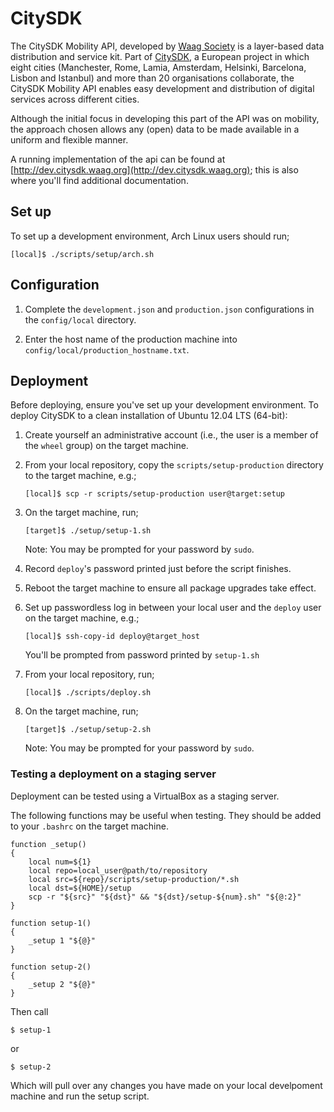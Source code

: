 CitySDK
=======

The CitySDK Mobility API, developed by [Waag Society](http://waag.org/) is a
layer-based data distribution and service kit. Part of
[CitySDK](http://citysdk.eu), a European project in which eight cities
(Manchester, Rome, Lamia, Amsterdam, Helsinki, Barcelona, Lisbon and Istanbul)
and more than 20 organisations collaborate, the CitySDK Mobility API enables
easy development and distribution of digital services across different cities.

Although the initial focus in developing this part of the API was on mobility,
the approach chosen allows any (open) data to be made available in a uniform
and flexible manner.

A running implementation of the api can be found at
[http://dev.citysdk.waag.org](http://dev.citysdk.waag.org); this is also where
you'll find additional documentation.


Set up
------

To set up a development environment, Arch Linux users should run;

    [local]$ ./scripts/setup/arch.sh


Configuration
-------------

1. Complete the `development.json` and `production.json` configurations in the
   `config/local` directory.

2. Enter the host name of the production machine into
   `config/local/production_hostname.txt`.


Deployment
----------

Before deploying, ensure you've set up your development environment. To deploy
CitySDK to a clean installation of Ubuntu 12.04 LTS (64-bit):

1.  Create yourself an administrative account (i.e., the user is a member of
    the `wheel` group) on the target machine.

2.  From your local repository, copy the `scripts/setup-production` directory
    to the target machine, e.g.;

        [local]$ scp -r scripts/setup-production user@target:setup

3.  On the target machine, run;

        [target]$ ./setup/setup-1.sh

    Note: You may be prompted for your password by `sudo`.

4.  Record `deploy`'s password printed just before the script finishes.

5.  Reboot the target machine to ensure all package upgrades take effect.

6.  Set up passwordless log in between your local user and the `deploy` user on
    the target machine, e.g.;

        [local]$ ssh-copy-id deploy@target_host

    You'll be prompted from password printed by `setup-1.sh`

8.  From your local repository, run;

        [local]$ ./scripts/deploy.sh

7.  On the target machine, run;

        [target]$ ./setup/setup-2.sh

    Note: You may be prompted for your password by `sudo`.


### Testing a deployment on a staging server

Deployment can be tested using a VirtualBox as a staging server.

The following functions may be useful when testing. They should be added to
your `.bashrc` on the target machine.

    function _setup()
    {
        local num=${1}
        local repo=local_user@path/to/repository
        local src=${repo}/scripts/setup-production/*.sh
        local dst=${HOME}/setup
        scp -r "${src}" "${dst}" && "${dst}/setup-${num}.sh" "${@:2}"
    }

    function setup-1()
    {
        _setup 1 "${@}"
    }

    function setup-2()
    {
        _setup 2 "${@}"
    }

Then call

    $ setup-1

or

    $ setup-2

Which will pull over any changes you have made on your local develpoment
machine and run the setup script.

